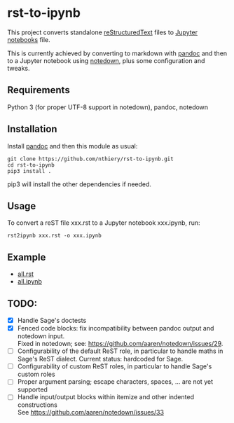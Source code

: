# rst-to-ipynb

This project converts standalone
[reStructuredText](http://docutils.sourceforge.net/rst.html) files
to [Jupyter notebooks](http://jupyter.org/) file.

This is currently achieved by converting to markdown with
[pandoc](http://pandoc.org) and then to a Jupyter notebook using
[notedown](https://github.com/aaren/notedown/), plus some
configuration and tweaks.

## Requirements

Python 3 (for proper UTF-8 support in notedown), pandoc, notedown

## Installation

Install [pandoc](http://pandoc.org) and then this module as usual:

    git clone https://github.com/nthiery/rst-to-ipynb.git
    cd rst-to-ipynb
    pip3 install .

pip3 will install the other dependencies if needed.

## Usage

To convert a reST file xxx.rst to a Jupyter notebook xxx.ipynb, run:

    rst2ipynb xxx.rst -o xxx.ipynb

## Example

- [all.rst](tests/all.rst)
- [all.ipynb](http://nbviewer.ipython.org/github/nthiery/rst-to-ipynb/blob/master/tests/all.ipynb)

## TODO:

- [X] Handle Sage's doctests
- [X] Fenced code blocks: fix incompatibility between pandoc output and notedown input.  
      Fixed in notedown; see: https://github.com/aaren/notedown/issues/29.
- [ ] Configurability of the default ReST role, in particular to handle maths in Sage's ReST dialect.
      Current status: hardcoded for Sage.
- [ ] Configurability of custom ReST roles, in particular to handle Sage's custom roles
- [ ] Proper argument parsing; escape characters, spaces, ... are not
      yet supported
- [ ] Handle input/output blocks within itemize and other indented constructions  
      See https://github.com/aaren/notedown/issues/33
